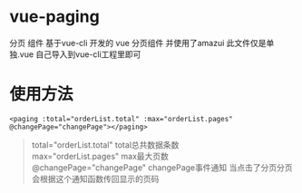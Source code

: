 # vue-paging
分页 组件
基于vue-cli 开发的 vue 分页组件 并使用了amazui
此文件仅是单独.vue 自己导入到vue-cli工程里即可
# 使用方法
`<paging :total="orderList.total" :max="orderList.pages" @changePage="changePage"></paging>`

>total="orderList.total" total总共数据条数  
>max="orderList.pages" max最大页数  
>@changePage="changePage" changePage事件通知 当点击了分页分页会根据这个通知函数传回显示的页码
